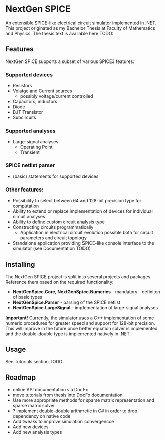 # NextGen SPICE
An extensible SPICE-like electrical circuit simulator implemented in .NET. This project originated as my
Bachelor Thesis at Faculty of Mathematics and Physics. The thesis text is available here TODO:

## Features
NextGen SPICE supports a subset of various SPICE3 features:

### Supported devices
 - Resistors
 - Volatge and Current sources
   - possibly voltage/current controlled
 - Capacitors, inductors
 - Diode
 - BJT Transistor
 - Subcircuits

### Supported analyses
 - Large-signal analyses:
   - Operating Point
   - Transient

### SPICE netlist parser
 - (basic) statements for supported devices

### Other features:
 - Possibility to select between 64 and 128-bit precision type for computation
 - Ability to extend or replace implementation of devices for individual circuit analyses
 - Ability to define custom circuit analysis type
 - Constructing circuits programmatically
   - Application in electrical circuit evolution possible both for circuit parameters and circuit topology
 - Standalone application providing SPICE-like console interface to the simulator (see Documentation
   TODO)

## Installing
The NextGen SPICE project is split into several projects and packages. Reference them based on the
required functionality:
 - **NextGenSpice.Core, NextGenSpice.Numerics** - mandatory - definiton of basic types
 - **NextGenSpice.Parser** - parsing of the SPICE netlist
 - **NextGenSpice.LargeSignal** - implementation of large-signal analyses
 
**Important!** Currently, the simulator uses a C++ implementation of some numeric procedures for
greater speed and support for 128-bit precision. This will improve in the future once better
equation solver is implemented and the double-double type is implemented natively in .NET.

## Usage 

See Tutorials section TODO:

## Roadmap
- online API documentation via DocFx
- move tutorials from thesis into DocFx documentation
- Use more appropriate methods for sparse matrix representation and sparse matrix solver
- ? implement double-double arithmetic in C# in order to drop dependency on native code
- Add tweaks to improve simulation convergencce
- Add new devices
- Add new analysis types
